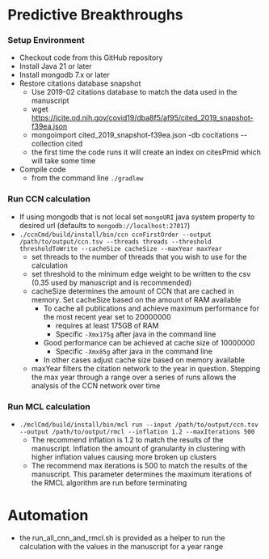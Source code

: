 # Predictive Breakthroughs

### Setup Environment

* Checkout code from this GitHub repository
* Install Java 21 or later
* Install mongodb 7.x or later
* Restore citations database snapshot
    * Use 2019-02 citations database to match the data used in the manuscript
    * wget https://icite.od.nih.gov/covid19/dba8f5/af95/cited_2019_snapshot-f39ea.json
    * mongoimport cited_2019_snapshot-f39ea.json -db cocitations --collection cited
    * the first time the code runs it will create an index on citesPmid which will take some time
* Compile code
    * from the command line `./gradlew`

### Run CCN calculation

* If using mongodb that is not local set `mongoURI` java system property to desired url (defaults to `mongodb://localhost:27017`)
* `./ccnCmd/build/install/bin/ccn ccnFirstOrder --output /path/to/output/ccn.tsv --threads threads --threshold thresholdToWrite --cacheSize cacheSize --maxYear maxYear`
    * set threads to the number of threads that you wish to use for the calculation
    * set threshold to the minimum edge weight to be written to the csv (0.35 used by manuscript and is recommended)
    * cacheSize determines the amount of CCN that are cached in memory. Set cacheSize based on the amount of RAM available
        * To cache all publications and achieve maximum performance for the most recent year set to 20000000
            * requires at least 175GB of RAM
            * Specific `-Xmx175g` after java in the command line
        * Good performance can be achieved at cache size of 10000000
            * Specific `-Xmx85g` after java in the command line
        * In other cases adjust cache size based on memory available
    * maxYear filters the citation network to the year in question. Stepping the max year through a range over a series of runs allows the analysis of the CCN
      network over time

### Run MCL calculation

* `./mclCmd/build/install/bin/mcl run --input /path/to/output/ccn.tsv --output /path/to/output/rmcl --inflation 1.2 --maxIterations 500`
    * The recommend inflation is 1.2 to match the results of the manuscript. Inflation the amount of granularity in clustering with higher inflation values
      causing more broken up clusters
    * The recommend max iterations is 500 to match the results of the manuscript. This parameter determines the maximum iterations of the RMCL algorithm are run
      before terminating

# Automation

* the run_all_cnn_and_rmcl.sh is provided as a helper to run the calculation with the values in the manuscript for a year range
